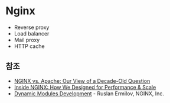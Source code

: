 # Nginx

- Reverse proxy
- Load balancer
- Mail proxy
- HTTP cache

## 참조

- [NGINX vs. Apache: Our View of a Decade-Old Question](https://www.nginx.com/blog/nginx-vs-apache-our-view/)
- [Inside NGINX: How We Designed for Performance & Scale](https://www.nginx.com/blog/inside-nginx-how-we-designed-for-performance-scale/)
- [Dynamic Modules Development](https://youtu.be/KinJfCQ-WzY) - Ruslan Ermilov, NGINX, Inc.

